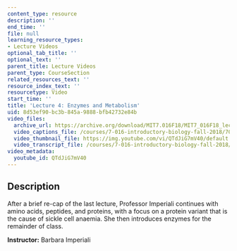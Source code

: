 ```yaml
---
content_type: resource
description: ''
end_time: ''
file: null
learning_resource_types:
- Lecture Videos
optional_tab_title: ''
optional_text: ''
parent_title: Lecture Videos
parent_type: CourseSection
related_resources_text: ''
resource_index_text: ''
resourcetype: Video
start_time: ''
title: 'Lecture 4: Enzymes and Metabolism'
uid: 8d53ef90-bc3b-845a-9888-bfb42732e84b
video_files:
  archive_url: https://archive.org/download/MIT7.016F18/MIT7_016F18_lec04_300k.mp4
  video_captions_file: /courses/7-016-introductory-biology-fall-2018/70dfedfd1f135064b64885560b9fb3fb_QTdJiG7mV40.vtt
  video_thumbnail_file: https://img.youtube.com/vi/QTdJiG7mV40/default.jpg
  video_transcript_file: /courses/7-016-introductory-biology-fall-2018/f531ebe6a60d74b7f6b7c10732a4f130_QTdJiG7mV40.pdf
video_metadata:
  youtube_id: QTdJiG7mV40
---
```


Description
-----------

After a brief re-cap of the last lecture, Professor Imperiali continues with amino acids, peptides, and proteins, with a focus on a protein variant that is the cause of sickle cell anaemia. She then introduces enzymes for the remainder of class.

**Instructor:** Barbara Imperiali